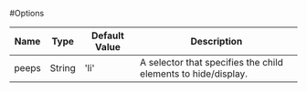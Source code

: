 #Options

| Name             | Type                   | Default  Value   | Description                                                                                                                                |
| ------------- |-----------------| ----------------|-----------------------------------------------------------------------------------------|
| peeps             |String                  | 'li'                      |A selector that specifies the child elements to hide/display.                                                  |
